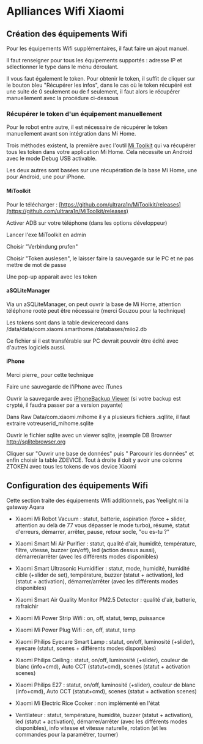 # Aplliances Wifi Xiaomi

## Création des équipements Wifi

Pour les équipements Wifi supplémentaires, il faut faire un ajout manuel.

Il faut renseigner pour tous les équipements supportés : adresse IP et sélectionner le type dans le ménu déroulant.

Il vous faut également le token. Pour obtenir le token, il suffit de cliquer sur le bouton bleu "Récupérer les infos", dans le cas où le token récupéré est une suite de 0 seulement ou de f seulement, il faut alors le récupérer manuellement avec la procédure ci-dessous

### Récupérer le token d'un équipement manuellement

Pour le robot entre autre, il est nécessaire de récupérer le token manuellement avant son intégration dans Mi Home.

Trois méthodes existent, la première avec l'outil [Mi Toolkit](https://github.com/ultrara1n/MiToolkit) qui va récupérer tous les token dans votre application Mi Home. Cela nécessite un Android avec le mode Debug USB activable.

Les deux autres sont basées sur une récupération de la base Mi Home, une pour Android, une pour iPhone.

#### MiToolkit

Pour le télécharger : [https://github.com/ultrara1n/MiToolkit/releases](https://github.com/ultrara1n/MiToolkit/releases)

Activer ADB sur votre téléphone (dans les options développeur)

Lancer l'exe MiToolkit en admin

Choisir "Verbindung prufen"

Choisir "Token auslesen", le laisser faire la sauvegarde sur le PC et ne pas mettre de mot de passe

Une pop-up apparait avec les token

#### aSQLiteManager

Via un aSQLiteManager, on peut ouvrir la base de Mi Home, attention téléphone rooté peut être nécessaire (merci Gouzou pour la technique)

Les tokens sont dans la table devicerecord dans /data/data/com.xiaomi.smarthome./databases/miio2.db

Ce fichier si il est transférable sur PC devrait pouvoir être édité avec d'autres logiciels aussi.

#### iPhone

Merci pierre_ pour cette technique

Faire une sauvegarde de l'iPhone avec iTunes

Ouvrir la sauvegarde avec [iPhoneBackup Viewer](http://www.imactools.com/iphonebackupviewer/) (si votre backup est crypté, il faudra passer par a version payante)

Dans Raw Data/com.xiaomi.mihome il y a plusieurs fichiers .sqllite, il faut extraire votreuserid_mihome.sqlite

Ouvrir le fichier sqlite avec un viewer sqlite, jexemple DB Browser http://sqlitebrowser.org

Cliquer sur "Ouvrir une base de données" puis " Parcourir les données" et enfin choisir la table ZDEVICE. Tout à droite il doit y avoir une colonne ZTOKEN avec tous les tokens de vos device Xiaomi

## Configuration des équipements Wifi

Cette section traite des équipements Wifi additionnels, pas Yeelight ni la gateway Aqara

* Xiaomi Mi Robot Vacuum : statut, batterie, aspiration (force + slider, attention au delà de 77 vous dépasser le mode turbo), résumé, statut d'erreurs, démarrer, arrêter, pause, retour socle, "ou es-tu ?"

* Xiaomi Smart Mi Air Purifier : statut, qualité d'air, humidité, température, filtre, vitesse, buzzer (on/off), led (action dessus aussi), démarrer/arrêter (avec les différents modes disponibles)

* Xiaomi Smart Ultrasonic Humidifier : statut, mode, humidité, humidité cible (+slider de set), température, buzzer (statut + activation), led (statut + activation), démarrer/arrêter (avec les différents modes disponibles)

* Xiaomi Smart Air Quality Monitor PM2.5 Detector : qualité d'air, batterie, rafraichir

* Xiaomi Mi Power Strip Wifi : on, off, statut, temp, puissance

* Xiaomi Mi Power Plug Wifi : on, off, statut, temp

* Xiaomi Philips Eyecare Smart Lamp : statut, on/off, luminosité (+slider), eyecare (statut, scenes + différents modes disponibles)

* Xiaomi Philips Ceiling : statut, on/off, luminosité (+slider), couleur de blanc (info+cmd), Auto CCT (statut+cmd), scenes (statut + activation scenes)

* Xiaomi Philips E27 : statut, on/off, luminosité (+slider), couleur de blanc (info+cmd), Auto CCT (statut+cmd), scenes (statut + activation scenes)

* Xiaomi Mi Electric Rice Cooker : non implémenté en l'état

* Ventilateur : statut, température, humidité, buzzer (statut + activation), led (statut + activation), démarrer/arrêter (avec les différents modes disponibles), info vitesse et vitesse naturelle, rotation (et les commandes pour la paramétrer, tourner)
